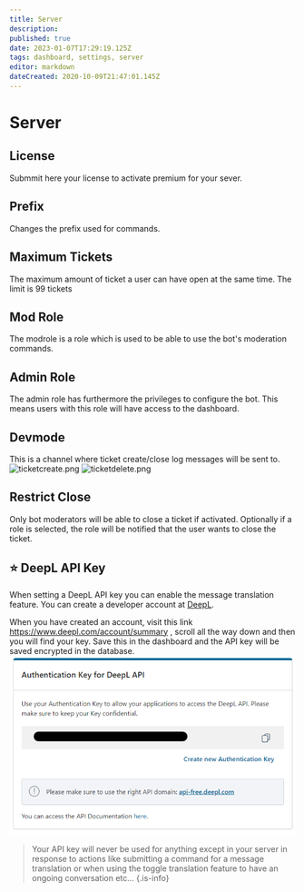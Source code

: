 ```yaml
---
title: Server
description: 
published: true
date: 2023-01-07T17:29:19.125Z
tags: dashboard, settings, server
editor: markdown
dateCreated: 2020-10-09T21:47:01.145Z
---
```


# Server
## License
Submmit here your license to activate premium for your sever.

## Prefix
Changes the prefix used for commands.

## Maximum Tickets
The maximum amount of ticket a user can have open at the same time.
The limit is 99 tickets

## Mod Role
The modrole is a role which is used to be able to use the bot's moderation commands.

## Admin Role
The admin role has furthermore the privileges to configure the bot. This means users with this role will have access to the dashboard.

## Devmode
This is a channel where ticket create/close log messages will be sent to.
![ticketcreate.png](/ticketcreate.png) ![ticketdelete.png](/ticketdelete.png)

## Restrict Close
Only bot moderators will be able to close a ticket if activated. Optionally if a role is selected, the role will be notified that the user wants to close the ticket.

## ⭐ DeepL API Key
When setting a DeepL API key you can enable the message translation feature. You can create a developer account at [DeepL](https://www.deepl.com/pro-api).

When you have created an account, visit this link https://www.deepl.com/account/summary , scroll all the way down and then you will find your key. Save this in the dashboard and the API key will be saved encrypted in the database. 
![image.png](/image.png)

> Your API key will never be used for anything except in your server in response to actions like submitting a command for a message translation or when using the toggle translation feature to have an ongoing conversation etc...
{.is-info}


